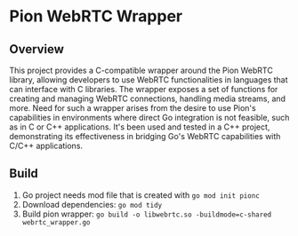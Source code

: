 
# Pion WebRTC Wrapper

## Overview

This project provides a C-compatible wrapper around the Pion WebRTC library, allowing developers to use WebRTC functionalities in languages that can interface with C libraries. The wrapper exposes a set of functions for creating and managing WebRTC connections, handling media streams, and more.
Need for such a wrapper arises from the desire to use Pion's capabilities in environments where direct Go integration is not feasible, such as in C or C++ applications.
It's been used and tested in a C++ project, demonstrating its effectiveness in bridging Go's WebRTC capabilities with C/C++ applications.

## Build

1. Go project needs mod file that is created with `go mod init pionc`
1. Download dependencies: `go mod tidy`
1. Build pion wrapper: `go build -o libwebrtc.so -buildmode=c-shared webrtc_wrapper.go` 
